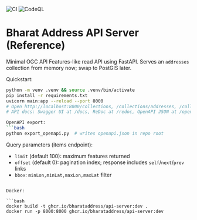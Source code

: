 ![CI](https://github.com/BharatAddress/api-server/actions/workflows/ci.yml/badge.svg)
![CodeQL](https://github.com/BharatAddress/api-server/actions/workflows/codeql.yml/badge.svg)

# Bharat Address API Server (Reference)

Minimal OGC API Features-like read API using FastAPI. Serves an `addresses` collection from memory now; swap to PostGIS later.

Quickstart:

```bash
python -m venv .venv && source .venv/bin/activate
pip install -r requirements.txt
uvicorn main:app --reload --port 8000
# Open http://localhost:8000/collections, /collections/addresses, /collections/addresses/items, /conformance
# API docs: Swagger UI at /docs, ReDoc at /redoc, OpenAPI JSON at /openapi.json

OpenAPI export:
```bash
python export_openapi.py  # writes openapi.json in repo root
```

Query parameters (items endpoint):
- `limit` (default 100): maximum features returned
- `offset` (default 0): pagination index; response includes `self`/`next`/`prev` links
- `bbox`: `minLon,minLat,maxLon,maxLat` filter
```

Docker:

```bash
docker build -t ghcr.io/bharataddress/api-server:dev .
docker run -p 8000:8000 ghcr.io/bharataddress/api-server:dev
```
